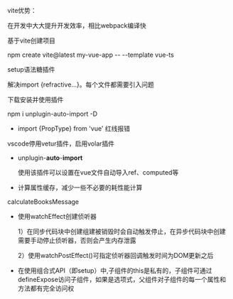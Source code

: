 vite优势：

在开发中大大提升开发效率，相比webpack编译快

基于vite创建项目

npm create vite@latest my-vue-app -- --template vue-ts

setup语法糖插件

解决import {refractive...}。每个文件都需要引入问题

下载安装并使用插件

npm i unplugin-auto-import -D



- import {PropType} from 'vue' 红线报错

vscode停用vetur插件，启用volar插件

- unplugin-**auto**-**import**

  使用该插件可以设置在vue文件自动导入ref、computed等

- 计算属性缓存，减少一些不必要的耗性能计算

calculateBooksMessage

- 使用watchEffect创建侦听器

  1）在同步代码块中创建组建被销毁时会自动触发停止，在异步代码块中创建需要手动停止侦听器，否则会产生内存泄露

  2）使用watchPostEffect()可指定侦听器回调触发时间为DOM更新之后

- 在使用组合式API（即setup）中,子组件的this是私有的，子组件可通过defineExpose访问子组件，如果是选项式，父组件对子组件的每一个属性和方法都有完全访问权

